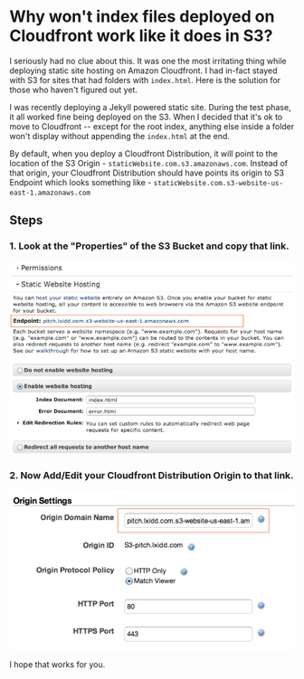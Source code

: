 # Why won't index files deployed on Cloudfront work like it does in S3?

I seriously had no clue about this. It was one the most irritating thing while deploying static site hosting on Amazon Cloudfront. I had in-fact stayed with S3 for sites that had folders with `index.html`. Here is the solution for those who haven't figured out yet.

I was recently deploying a Jekyll powered static site. During the test phase, it all worked fine being deployed on the S3. When I decided that it's ok to move to Cloudfront -- except for the root index, anything else inside a folder won't display without appending the `index.html` at the end.

By default, when you deploy a Cloudfront Distribution, it will point to the location of the S3 Origin - `staticWebsite.com.s3.amazonaws.com`. Instead of that origin, your Cloudfront Distribution should have points its origin to S3 Endpoint which looks something like - `staticWebsite.com.s3-website-us-east-1.amazonaws.com`

## Steps

### 1. Look at the "Properties" of the S3 Bucket and copy that link.

![s3-static-hosting)](/static/2013/s3-static-hosting.png)

### 2. Now Add/Edit your Cloudfront Distribution Origin to that link.

![cloudfront-s3-origin)](/static/2013/cloudfront-s3-origin.png)

I hope that works for you.